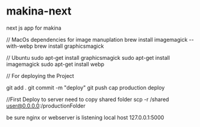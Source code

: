 # makina-next
next js app for makina

// MacOs
dependencies for image manuplation
brew install imagemagick --with-webp
brew install graphicsmagick

// Ubuntu
sudo apt-get install graphicsmagick
sudo apt-get install imagemagick
sudo apt-get install webp

// For deploying the Project

git add .
git commit -m "deploy"
git push
cap production deploy

//First Deploy to server
need to copy shared folder
scp -r /shared user@0.0.0.0:/productionFolder


be sure nginx or webserver is listening local host 127.0.0.1:5000
